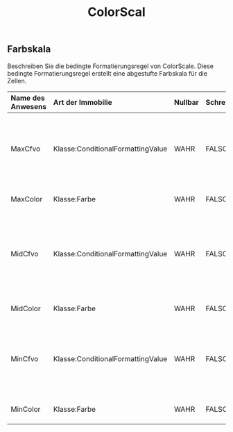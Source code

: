 ﻿---
title: ColorScal
second_title: Aspose.Cells Cloud Documen
type: docs
url: /de/specification/model/colorscale/
description: "Aspose.Cells Cloud-Modellspezifikation: ColorScale. Bearbeiten Sie mühelos Excel und andere Tabellenkalkulationsdokumente mit Funktionen wie Öffnen, Generieren, Bearbeiten, Teilen, Zusammenführen, Vergleichen und Konvertieren"
weight: 50
---
## **Farbskala**

 Beschreiben Sie die bedingte Formatierungsregel von ColorScale. Diese bedingte Formatierungsregel erstellt eine abgestufte Farbskala für die Zellen.

| Name des Anwesens| Art der Immobilie| Nullbar| Schreibgeschützt| Standardwert| Beschreibung|
|:- |:- |:- |:- |:- |:- |
| MaxCfvo| Klasse:ConditionalFormattingValue| WAHR| FALSCH|| Rufen Sie das Maximalwertobjekt dieser ColorScale ab oder legen Sie es fest. Null oder CFValueObject mit dem Typ FormatConditionValueType.Min können nicht darauf festgelegt werden.|
| MaxColor| Klasse:Farbe| WAHR| FALSCH||Rufen Sie die Verlaufsfarbe für den Maximalwert im Bereich ab oder legen Sie sie fest.|
| MidCfvo| Klasse:ConditionalFormattingValue| WAHR| FALSCH|| Rufen Sie das Mittelwertobjekt dieser ColorScale ab oder legen Sie es fest. CFValueObject mit dem Typ FormatConditionValueType.Max oder FormatConditionValueType.Min kann nicht darauf festgelegt werden.|
| MidColor| Klasse:Farbe| WAHR| FALSCH|| Rufen Sie die Verlaufsfarbe für den mittleren Wert im Bereich ab oder legen Sie sie fest.|
| MinCfvo| Klasse:ConditionalFormattingValue| WAHR| FALSCH|| Rufen Sie das Minimalwertobjekt dieser ColorScale ab oder legen Sie es fest. Null oder CFValueObject mit dem Typ FormatConditionValueType.Max können nicht darauf festgelegt werden.|
| MinColor| Klasse:Farbe| WAHR| FALSCH|| Rufen Sie die Verlaufsfarbe für den Mindestwert im Bereich ab oder legen Sie sie fest.|

